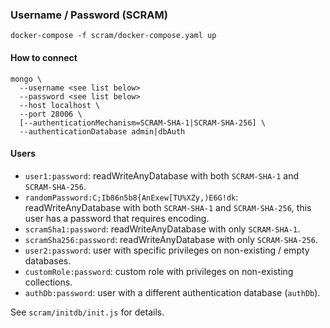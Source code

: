 ### Username / Password (SCRAM)

```
docker-compose -f scram/docker-compose.yaml up
```

#### How to connect

```
mongo \
  --username <see list below>
  --password <see list below>
  --host localhost \
  --port 28006 \
  [--authenticationMechanism=SCRAM-SHA-1|SCRAM-SHA-256] \
  --authenticationDatabase admin|dbAuth
```

#### Users

- `user1:password`: readWriteAnyDatabase with both `SCRAM-SHA-1` and `SCRAM-SHA-256`.
- `randomPassword:C;Ib86n5b8{AnExew[TU%XZy,)E6G!dk`: readWriteAnyDatabase with both `SCRAM-SHA-1` and `SCRAM-SHA-256`, this user has a password that requires encoding.
- `scramSha1:password`: readWriteAnyDatabase with only `SCRAM-SHA-1`.
- `scramSha256:password`: readWriteAnyDatabase with only `SCRAM-SHA-256`.
- `user2:password`: user with specific privileges on non-existing / empty databases.
- `customRole:password`: custom role with privileges on non-existing collections.
- `authDb:password`: user with a different authentication database (`authDb`).

See `scram/initdb/init.js` for details.
